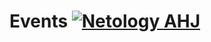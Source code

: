 # Events [![Netology AHJ](https://github.com/kos4/ahj-homeworks_events/actions/workflows/web.yml/badge.svg)](https://github.com/kos4/ahj-homeworks_events/actions/workflows/web.yml)
